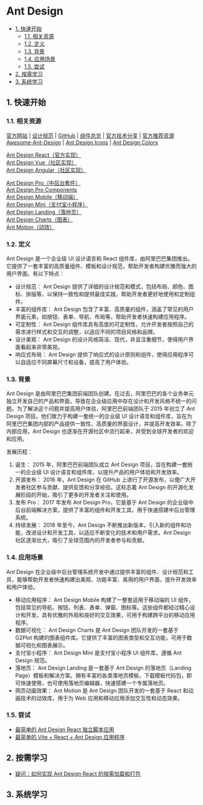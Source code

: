 # Ant Design<!-- omit in toc -->

- [1. 快速开始](#1-快速开始)
  - [1.1. 相关资源](#11-相关资源)
  - [1.2. 定义](#12-定义)
  - [1.3. 背景](#13-背景)
  - [1.4. 应用场景](#14-应用场景)
  - [1.5. 尝试](#15-尝试)
- [2. 按需学习](#2-按需学习)
- [3. 系统学习](#3-系统学习)

## 1. 快速开始

### 1.1. 相关资源

[官方网站](https://ant.design) | [设计规范](https://ant.design/docs/spec/introduce) | [GitHub](https://github.com/ant-design) | [组件总览](https://ant.design/components/overview) | [官方技术分享](https://ant.design/docs/blog/color-picker) | [官方推荐资源](https://ant.design/docs/resources-cn)  
[Awesome-Ant-Design](https://github.com/websemantics/awesome-ant-design) | [Ant Design Icons](https://github.com/ant-design/ant-design-icons) | [Ant Design Colors](https://github.com/ant-design/ant-design-colors)

[Ant Design React（官方实现）](https://ant.design/docs/react/introduce)  
[Ant Design Vue（社区实现）](https://antdv.com)  
[Ant Design Angular（社区实现）](https://ng.ant.design)

[Ant Design Pro（中后台套件）](https://github.com/ant-design/ant-design-pro)  
[Ant Design Pro Components](https://github.com/ant-design/pro-components)  
[Ant Design Mobile（移动端）](https://github.com/ant-design/ant-design-mobile)  
[Ant Design Mini（支付宝小程序）](https://github.com/ant-design/ant-design-mini)  
[Ant Design Landing（落地页）](https://github.com/ant-design/ant-design-landing)  
[Ant Design Charts（图表）](https://github.com/ant-design/ant-design-charts)  
[Ant Motion（动效）](https://github.com/ant-design/ant-motion/)

### 1.2. 定义

Ant Design 是一个企业级 UI 设计语言和 React 组件库，由阿里巴巴集团推出。它提供了一套丰富的高质量组件、模板和设计规范，帮助开发者构建优雅而强大的用户界面。有以下特点：

- 设计规范： Ant Design 提供了详细的设计规范和模式，包括布局、颜色、图标、排版等，以保持一致性和提供最佳实践，帮助开发者更好地使用和定制组件。
- 丰富的组件库： Ant Design 包含了丰富、高质量的组件，涵盖了常见的用户界面元素，如按钮、表单、导航、布局等，帮助开发者快速构建应用程序。
- 可定制性： Ant Design 组件库具有高度的可定制性，允许开发者按照自己的需求进行样式和交互的调整，以适应不同的项目风格和品牌。
- 设计美观： Ant Design 的设计风格简洁、现代，并且注重细节，使得用户界面看起来非常美观。
- 响应式布局： Ant Design 提供了响应式的设计原则和组件，使得应用程序可以自适应不同屏幕尺寸和设备，提高了用户体验。

### 1.3. 背景

Ant Design 是由阿里巴巴集团前端团队创建。在过去，阿里巴巴的各个业务单元独立开发自己的产品和界面，导致在企业级应用中存在设计和开发风格不统一的问题。为了解决这个问题并提高用户体验，阿里巴巴前端团队于 2015 年创立了 Ant Design 项目。他们致力于构建一套统一的企业级 UI 设计语言和组件库，旨在为阿里巴巴集团内部的产品提供一致性、高质量的界面设计，并提高开发效率。除了内部应用，Ant Design 也逐渐在开源社区中流行起来，并受到全球开发者的欢迎和应用。

发展历程：

1. 诞生： 2015 年，阿里巴巴前端团队成立 Ant Design 项目，旨在构建一套统一的企业级 UI 设计语言和组件库，以提升产品的用户体验和开发效率。
2. 开源发布： 2016 年，Ant Design 在 GitHub 上进行了开源发布，以便广大开发者社区参与贡献、提供反馈和分享经验。这标志着 Ant Design 的开源化发展阶段的开始，吸引了更多的开发者关注和使用。
3. 发布 Pro： 2017 年发布 Ant Design Pro，它是基于 Ant Design 的企业级中后台前端解决方案，提供了丰富的组件和开发工具，用于快速搭建中后台管理系统。
4. 持续发展： 2018 年至今，Ant Design 不断推出新版本，引入新的组件和功能，改进设计和开发工具，以适应不断变化的技术和用户需求。Ant Design 社区逐渐壮大，吸引了全球范围内的开发者参与和贡献。

### 1.4. 应用场景

Ant Design 在企业级中后台管理系统开发中通过提供丰富的组件、设计规范和工具，能够帮助开发者快速构建出美观、功能丰富、易用的用户界面，提升开发效率和用户体验。

- 移动应用程序： Ant Design Mobile 构建了一整套适用于移动端的 UI 组件，包括常见的导航、按钮、列表、表单、弹窗、图标等。这些组件都经过精心设计和开发，具有优雅的外观和良好的交互效果，可用于构建跨平台的移动应用程序。
- 数据可视化： Ant Design Charts 是 Ant Design 团队开发的一套基于 G2Plot 构建的图表组件库。它提供了丰富的图表类型和交互功能，可用于数据可视化和图表展示。
- 支付宝小程序： Ant Design Mini 是支付宝小程序 UI 组件库，遵循 Ant Design 规范。
- 落地页： Ant Design Landing 是一套基于 Ant Design 的落地页（Landing Page）模板和解决方案。拥有丰富的各类落地页模板，下载模板代码包，即可快速使用，也可使用落地页编辑器，快速搭建一个专属落地页。
- 网页动画效果： Ant Motion 是 Ant Design 团队开发的一套基于 React 和动画技术的动效库，用于为 Web 应用和移动应用添加交互性和动态效果。

### 1.5. 尝试

- [最简单的 Ant Design React 独立脚本应用](https://github.com/itabbot/learn-ant-design/tree/main/quick-start/simplest-standalone-script-app)
- [最简单的 Vite + React + Ant Design 应用程序](https://github.com/itabbot/learn-ant-design/tree/main/quick-start/vite-react-ant-design)

## 2. 按需学习

- [疑问：如何实现 Ant Design React 的按需加载和打包](https://github.com/itabbot/learn-ant-design/tree/main/on-demand/use-modularized-antd)

## 3. 系统学习
